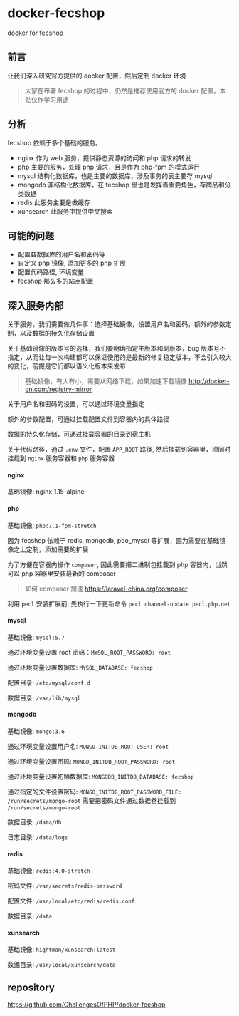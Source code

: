 # docker-fecshop

docker for fecshop

## 前言

让我们深入研究官方提供的 docker 配置，然后定制 docker 环境

> 大家在布署 fecshop 的过程中，仍然是推荐使用官方的 docker 配置，本贴仅作学习用途

## 分析

fecshop 依赖于多个基础的服务。

- nginx 作为 web 服务，提供静态资源的访问和 php 请求的转发
- php 主要的服务，处理 php 请求，且是作为 php-fpm 的模式运行
- mysql 结构化数据库，也是主要的数据库，涉及事务的表主要存 mysql
- mongodb 非结构化数据库，在 fecshop 里也是发挥着重要角色，存商品和分类数据
- redis 此服务主要是做缓存
- xunsearch 此服务中提供中文搜索


## 可能的问题

- 配置各数据库的用户名和密码等
- 自定义 php 镜像, 添加更多的 php 扩展
- 配置代码路径, 环境变量
- fecshop 那么多的站点配置

## 深入服务内部

关于服务，我们需要做几件事：选择基础镜像，设置用户名和密码，额外的参数定制，以及数据的持久化存储设置

关于基础镜像的版本号的选择，我们要明确指定主版本和副版本，bug 版本号不指定，从而让每一次构建都可以保证使用的是最新的修复稳定版本，不会引入较大的变化，前提是它们都以语义化版本来发布

> 基础镜像，有大有小，需要从网络下载，如果加速下载镜像 http://docker-cn.com/registry-mirror

关于用户名和密码的设置，可以通过环境变量指定

额外的参数配置，可通过挂载配置文件到容器内的具体路径

数据的持久化存储，可通过挂载容器的目录到宿主机

关于代码路径，通过 `.env` 文件，配置 `APP_ROOT` 路径, 然后挂载到容器里，须同时挂载到 `nginx` 服务容器和 `php` 服务容器

#### nginx

基础镜像: nginx:1.15-alpine

#### php

基础镜像: `php:7.1-fpm-stretch`

因为 fecshop 依赖于 redis, mongodb, pdo_mysql 等扩展，因为需要在基础镜像之上定制，添加需要的扩展

为了方便在容器内操作 `composer`, 因此需要把二进制包挂载到 php 容器内，当然可以 php 容器里安装最新的 composer

> 如何 composer 加速 https://laravel-china.org/composer

利用 `pecl` 安装扩展前, 先执行一下更新命令 `pecl channel-update pecl.php.net`

#### mysql

基础镜像: `mysql:5.7`

通过环境变量设置 root 密码：`MYSQL_ROOT_PASSWORD: root`

通过环境变量设置数据库: `MYSQL_DATABASE: fecshop`

配置目录: `/etc/mysql/conf.d`

数据目录: `/var/lib/mysql`

#### mongodb

基础镜像: `mongo:3.6`

通过环境变量设置用户名: `MONGO_INITDB_ROOT_USER: root`

通过环境变量设置密码: `MONGO_INITDB_ROOT_PASSWORD: root`

通过环境变量设置初始数据库: `MONGODB_INITDB_DATABASE: fecshop`

通过指定的文件设置密码: `MONGO_INITDB_ROOT_PASSWORD_FILE: /run/secrets/mongo-root` 需要把密码文件通过数据卷挂载到 `/run/secrets/mongo-root`

数据目录: `/data/db`

日志目录: `/data/logs`

#### redis

基础镜像: `redis:4.0-stretch`

密码文件: `/var/secrets/redis-password`

配置文件: `/usr/local/etc/redis/redis.conf`

数据目录: `/data`

#### xunsearch

基础镜像: `hightman/xunsearch:latest`

数据目录: `/usr/local/xunsearch/data`


## repository

https://github.com/ChallengesOfPHP/docker-fecshop